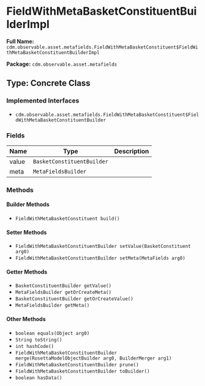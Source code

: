 # FieldWithMetaBasketConstituentBuilderImpl

**Full Name:** `cdm.observable.asset.metafields.FieldWithMetaBasketConstituent$FieldWithMetaBasketConstituentBuilderImpl`

**Package:** `cdm.observable.asset.metafields`

## Type: Concrete Class

### Implemented Interfaces

- `cdm.observable.asset.metafields.FieldWithMetaBasketConstituent$FieldWithMetaBasketConstituentBuilder`

### Fields

| Name | Type | Description |
|------|------|-------------|
| value | `BasketConstituentBuilder` |  |
| meta | `MetaFieldsBuilder` |  |

### Methods

#### Builder Methods

- `FieldWithMetaBasketConstituent build()`

#### Setter Methods

- `FieldWithMetaBasketConstituentBuilder setValue(BasketConstituent arg0)`
- `FieldWithMetaBasketConstituentBuilder setMeta(MetaFields arg0)`

#### Getter Methods

- `BasketConstituentBuilder getValue()`
- `MetaFieldsBuilder getOrCreateMeta()`
- `BasketConstituentBuilder getOrCreateValue()`
- `MetaFieldsBuilder getMeta()`

#### Other Methods

- `boolean equals(Object arg0)`
- `String toString()`
- `int hashCode()`
- `FieldWithMetaBasketConstituentBuilder merge(RosettaModelObjectBuilder arg0, BuilderMerger arg1)`
- `FieldWithMetaBasketConstituentBuilder prune()`
- `FieldWithMetaBasketConstituentBuilder toBuilder()`
- `boolean hasData()`

